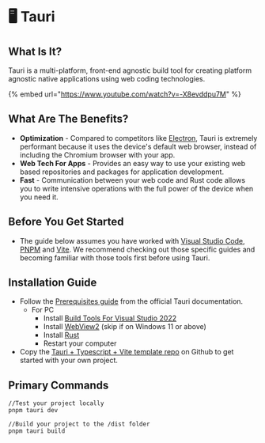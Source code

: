 # 🖥 Tauri

## What Is It?

Tauri is a multi-platform, front-end agnostic build tool for creating platform agnostic native applications using web coding technologies.

{% embed url="https://www.youtube.com/watch?v=-X8evddpu7M" %}

## What Are The Benefits?

* **Optimization** - Compared to competitors like [Electron](https://www.electronjs.org/), Tauri is extremely performant because it uses the device's default web browser, instead of including the Chromium browser with your app.
* **Web Tech For Apps** - Provides an easy way to use your existing web based repositories and packages for application development.
* **Fast** - Communication between your web code and Rust code allows you to write intensive operations with the full power of the device when you need it.

## Before You Get Started

* The guide below assumes you have worked with [Visual Studio Code](visual-studio-code.md), [PNPM](pnpm.md) and [Vite](vite.md). We recommend checking out those specific guides and becoming familiar with those tools first before using Tauri.

## Installation Guide

* Follow the [Prerequisites guide](https://tauri.app/v1/guides/getting-started/prerequisites/) from the official Tauri documentation.
  * For PC
    * Install [Build Tools For Visual Studio 2022](https://tauri.app/v1/guides/getting-started/prerequisites/#1-microsoft-visual-studio-c-build-tools)
    * Install [WebView2](https://tauri.app/v1/guides/getting-started/prerequisites/#2-webview2) (skip if on Windows 11 or above)
    * Install [Rust](https://tauri.app/v1/guides/getting-started/prerequisites/#3-rust)
    * Restart your computer
* Copy the [Tauri + Typescript + Vite template repo](https://github.com/GambitGamesLLC/tauri-typescript-vite-template) on Github to get started with your own project.

## Primary Commands

```
//Test your project locally
pnpm tauri dev

//Build your project to the /dist folder
pnpm tauri build
```
